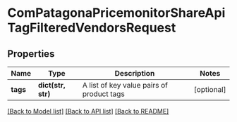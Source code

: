 # ComPatagonaPricemonitorShareApiTagFilteredVendorsRequest

## Properties
Name | Type | Description | Notes
------------ | ------------- | ------------- | -------------
**tags** | **dict(str, str)** | A list of key value pairs of product tags | [optional] 

[[Back to Model list]](../README.md#documentation-for-models) [[Back to API list]](../README.md#documentation-for-api-endpoints) [[Back to README]](../README.md)


